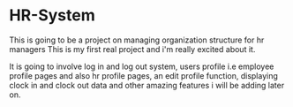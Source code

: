 # HR-System
This is going to be a project on managing organization structure for hr managers
This is my first real project and i'm really excited about it.

It is going to involve log in and log out system, users profile i.e employee profile pages and also hr profile pages, an edit profile function, displaying clock in and clock out data and other amazing features i will be adding later on.


